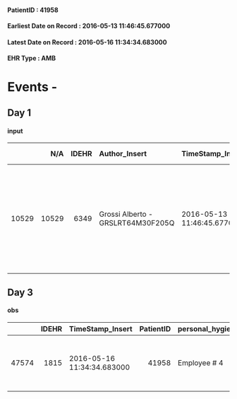 
#### PatientID : 41958
#### Earliest Date on Record : 2016-05-13 11:46:45.677000
#### Latest Date on Record : 2016-05-16 11:34:34.683000
#### EHR Type : AMB

# Events - 

## Day 1

#### input
|       |    N/A |   IDEHR | Author_Insert                     | TimeStamp_Insert           | EHRType   |   PatientID |   IDDigitalSignDocument | persone_vicine   |   Unnamed: 0_x.1 |   IDANAMNESI_SOCIALE | Patient   | FamigliaAltro   | Paziente_T   | FamigliaAltro_T   |   Non_Rilevabile_x.1 | Note_Non_Rilevabile_x.1   | opt_Problemi   | Note_I                                                                                                           | chk_contr_sintomi   | opt_paziente_a   | opt_famiglia_a   | opt_adeguatezza   | ds_note_ad                                                                                                      | opt_paziente_solo   | opt_presente_assente   | Presenza_minori   | Caregiver_principale   | opt_capacita     | ds_familiari_coinv   | opt_risorse_ec   | opt_paziente_ad   | opt_caregiver_ad   | Needs     | Domestic partnership   | Fragility                    |
|------:|-------:|--------:|:----------------------------------|:---------------------------|:----------|------------:|------------------------:|:-----------------|-----------------:|---------------------:|:----------|:----------------|:-------------|:------------------|---------------------:|:--------------------------|:---------------|:-----------------------------------------------------------------------------------------------------------------|:--------------------|:-----------------|:-----------------|:------------------|:----------------------------------------------------------------------------------------------------------------|:--------------------|:-----------------------|:------------------|:-----------------------|:-----------------|:---------------------|:-----------------|:------------------|:-------------------|:----------|:-----------------------|:-----------------------------|
| 10529 |  10529 |    6349 | Grossi Alberto - GRSLRT64M30F205Q | 2016-05-13 11:46:45.677000 | AMB       |       41958 |                  363499 | N/A              |             3284 |                 2114 | No#0      | Si#1            | Si#1         | No#0              |                    0 | NR                        | No#0           | Il paziente non √® informato della diagnosi oncologica ma di fatto sembra consapevole che la situazione √® grave | controllo sintomi#0 | Congruenti#1     | Congruenti#1     | Da valutare#2     | Vive con la moglie Maria Amalia, un figlio abita a Milano e collabora all'assistenza, la figlia abita negli USA | No#0                | Presente#1             | No#0              | moglie Maria Amalia    | Incrementabile#1 | son                  | Da valutare#2    | Totale#2          | Totale#2           | Clinici#0 | Coniuge/Convivente#0   | sovraccarico assistenziale#4 |


## Day 3

#### obs
|       |   IDEHR | TimeStamp_Insert           |   PatientID | personal_hygiene   | urine_elimination      | mobility      | active_diuresis     | dyspnoea        | motor_performance                                                                                  | consumption_help   |
|------:|--------:|:---------------------------|------------:|:-------------------|:-----------------------|:--------------|:--------------------|:----------------|:---------------------------------------------------------------------------------------------------|:-------------------|
| 47574 |    1815 | 2016-05-16 11:34:34.683000 |       41958 | Employee # 4       | With help and aids # 3 | With help # 2 | active diuresis # 0 | mild strain # 1 | 30% - Patient with directions to the hospital or home hospitalization, intensive home support # 03 | # 4 employees      |


